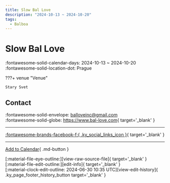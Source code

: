 ```yaml
---
title: Slow Bal Love
description: "2024-10-13 ~ 2024-10-20"
tags:
  - Balboa
---
```


# Slow Bal Love 

:fontawesome-solid-calendar-days: 2024-10-13 ~ 2024-10-20  
:fontawesome-solid-location-dot: Prague  

???+ venue "Venue"

    Stary Svet  

## Contact

:fontawesome-solid-envelope: <balloveinc@gmail.com>  
:fontawesome-solid-globe: <https://www.bal-love.com>{ target='_blank' }  

---

 [:fontawesome-brands-facebook-f:{ .ky_social_links_icon }](https://www.facebook.com/groups/179491102635312){ target='_blank' }

---

[Add to Calendar](https://swing.news/ics/en/2024/cs_CZ/slow-bal-love-2024.ics){ .md-button }

<div class="ky_page_footer" markdown>
<div class="ky_page_footer_trailing" markdown="span">
[:material-file-eye-outline:][view-raw-source-file]{ target='_blank' }
[:material-file-edit-outline:][edit-info]{ target='_blank' }
</div>
<div class="ky_page_footer_leading" markdown="span">
[:material-clock-edit-outline: 2024-06-30 10:35 UTC][view-edit-history]{ .ky_page_footer_history_button target='_blank' }
</div>
</div>

[view-raw-source-file]: https://github.com/swingdance/events/blob/main/2024/cs_CZ/slow-bal-love-2024.json "View Raw Source File"
[edit-info]: https://github.com/swingdance/events/issues/new?assignees=&labels=update+event&projects=&template=03-update_entity.yml&title=%5B2024%2Fcs_CZ%5D%20Slow%20Bal%20Love&region=cs_CZ&year=2024&id=slow-bal-love-2024&name=Slow%20Bal%20Love&org_id= "Edit Info"

[view-edit-history]: https://github.com/swingdance/events/commits/main/2024/cs_CZ/slow-bal-love-2024.json "View Edit History"
